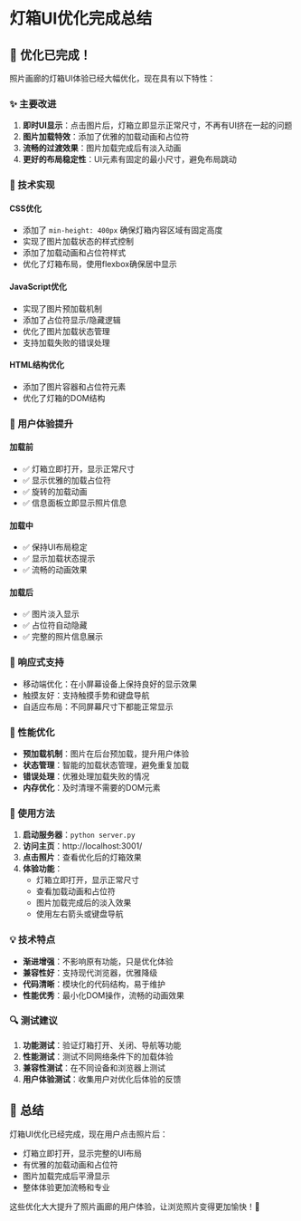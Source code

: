# 灯箱UI优化完成总结

## 🎉 优化已完成！

照片画廊的灯箱UI体验已经大幅优化，现在具有以下特性：

### ✨ 主要改进

1. **即时UI显示**：点击图片后，灯箱立即显示正常尺寸，不再有UI挤在一起的问题
2. **图片加载特效**：添加了优雅的加载动画和占位符
3. **流畅的过渡效果**：图片加载完成后有淡入动画
4. **更好的布局稳定性**：UI元素有固定的最小尺寸，避免布局跳动

### 🔧 技术实现

#### CSS优化
- 添加了 `min-height: 400px` 确保灯箱内容区域有固定高度
- 实现了图片加载状态的样式控制
- 添加了加载动画和占位符样式
- 优化了灯箱布局，使用flexbox确保居中显示

#### JavaScript优化
- 实现了图片预加载机制
- 添加了占位符显示/隐藏逻辑
- 优化了图片加载状态管理
- 支持加载失败的错误处理

#### HTML结构优化
- 添加了图片容器和占位符元素
- 优化了灯箱的DOM结构

### 🎨 用户体验提升

#### 加载前
- ✅ 灯箱立即打开，显示正常尺寸
- ✅ 显示优雅的加载占位符
- ✅ 旋转的加载动画
- ✅ 信息面板立即显示照片信息

#### 加载中
- ✅ 保持UI布局稳定
- ✅ 显示加载状态提示
- ✅ 流畅的动画效果

#### 加载后
- ✅ 图片淡入显示
- ✅ 占位符自动隐藏
- ✅ 完整的照片信息展示

### 📱 响应式支持

- 移动端优化：在小屏幕设备上保持良好的显示效果
- 触摸友好：支持触摸手势和键盘导航
- 自适应布局：不同屏幕尺寸下都能正常显示

### 🚀 性能优化

- **预加载机制**：图片在后台预加载，提升用户体验
- **状态管理**：智能的加载状态管理，避免重复加载
- **错误处理**：优雅处理加载失败的情况
- **内存优化**：及时清理不需要的DOM元素

### 🎯 使用方法

1. **启动服务器**：`python server.py`
2. **访问主页**：http://localhost:3001/
3. **点击照片**：查看优化后的灯箱效果
4. **体验功能**：
   - 灯箱立即打开，显示正常尺寸
   - 查看加载动画和占位符
   - 图片加载完成后的淡入效果
   - 使用左右箭头或键盘导航

### 💡 技术特点

- **渐进增强**：不影响原有功能，只是优化体验
- **兼容性好**：支持现代浏览器，优雅降级
- **代码清晰**：模块化的代码结构，易于维护
- **性能优秀**：最小化DOM操作，流畅的动画效果

### 🔍 测试建议

1. **功能测试**：验证灯箱打开、关闭、导航等功能
2. **性能测试**：测试不同网络条件下的加载体验
3. **兼容性测试**：在不同设备和浏览器上测试
4. **用户体验测试**：收集用户对优化后体验的反馈

## 🎊 总结

灯箱UI优化已经完成，现在用户点击照片后：
- 灯箱立即打开，显示完整的UI布局
- 有优雅的加载动画和占位符
- 图片加载完成后平滑显示
- 整体体验更加流畅和专业

这些优化大大提升了照片画廊的用户体验，让浏览照片变得更加愉快！🎉
